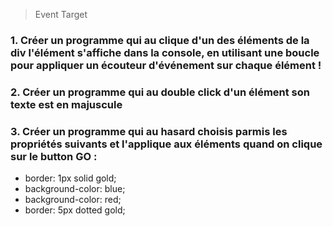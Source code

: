 > Event Target

### 1. Créer un programme qui au clique d'un des éléments de la div l'élément s'affiche dans la console, en utilisant une boucle pour appliquer un écouteur d'événement sur chaque élément !

### 2. Créer un programme qui au double click d'un élément son texte est en majuscule

### 3. Créer un programme qui au hasard choisis parmis les propriétés suivants et l'applique aux éléments quand on clique sur le button GO : 
- border: 1px solid gold;
- background-color: blue;
- background-color: red;
- border: 5px dotted gold;


